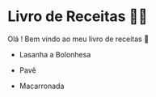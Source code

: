 # Livro de Receitas :man_cook:

Olá ! Bem vindo ao meu livro de receitas :wave:

- Lasanha a Bolonhesa
- Pavê

- Macarronada 
